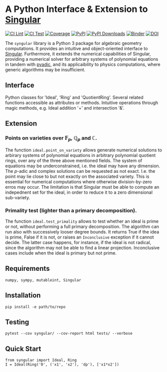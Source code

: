 # A Python Interface \& Extension to [Singular](https://www.singular.uni-kl.de/)

[![CI Lint](https://github.com/GDeLaurentis/syngular/actions/workflows/ci_lint.yml/badge.svg)](https://github.com/GDeLaurentis/syngular/actions/workflows/ci_lint.yml)
[![CI Test](https://github.com/GDeLaurentis/syngular/actions/workflows/ci_test.yml/badge.svg)](https://github.com/GDeLaurentis/syngular/actions/workflows/ci_test.yml)
[![Coverage](https://img.shields.io/badge/Coverage-14%25-red?labelColor=2a2f35)](https://github.com/GDeLaurentis/syngular/actions)
[![PyPI](https://img.shields.io/pypi/v/syngular.svg?label=PyPI)](https://pypi.org/project/syngular/)
[![PyPI Downloads](https://img.shields.io/pypi/dm/syngular.svg?label=PyPI%20downloads)](https://pypistats.org/packages/syngular)
[![Binder](https://mybinder.org/badge_logo.svg)](https://mybinder.org/v2/gh/GDeLaurentis/syngular/HEAD)
[![DOI](https://zenodo.org/badge/378157462.svg)](https://zenodo.org/doi/10.5281/zenodo.11113680)

The `syngular` library is a Python 3 package for algebraic geometry computations. It provides an intuitive and object-oriented interface to [Singular](https://www.singular.uni-kl.de/). Furthermore, it extends the numerical capabilities of Singular, providing a numerical solver for arbitrary systems of polynomial equations in tandem with [pyadic](https://github.com/GDeLaurentis/pyadic), and its applicaibility to physics computations, where generic algorithms may be insufficient.

## Interface

Python classes for 'Ideal', 'Ring' and 'QuotientRing'. Several related functions accessible as attributes or methods. Intuitive operations through magic methods, e.g. Ideal addition '+' and intersection '&'.

## Extension

### Points on varieties over $\mathbb{F}_p$, $\mathbb{Q}_p$ and $\mathbb{C}$.

The function `ideal.point_on_variety` allows generate numerical solutions to arbirary systems of polynomial equations in arbitrary polynomial quotient rings, over any of the three above mentioned fields. The system of equations may be underconstrained, i.e. the ideal may have any dimension. The $p$-adic and complex solutions can be requested as not exact. I.e. the point may lie close to but not exactly on the associated variety. This is essential for numerical computations where otherwise division-by-zero erros may occur. The limitation is that Singular must be able to compute an indepednent set for the ideal, in order to reduce it to a zero dimensional sub-variety.

### Primality test (lighter than a primary decomposition).

The function `ideal.test_primality` allows to test whether an ideal is prime or not, without performing a full primary decomposition. The algorithm can run also with successively looser degree bounds. It returns True if the idea is prime, False if it is not, or raises an `Inconclusive` exception if it cannot decide. The latter case happens, for instance, if the ideal is not radical, since the algorithm may not be able to find a linear projection. Inconclusive cases include when the ideal is primary but not prime.


## Requirements
```
numpy, sympy, mutableint, Singular
```


## Installation
```
pip install -e path/to/repo
```

## Testing

```
pytest --cov syngular/ --cov-report html tests/ --verbose
```

## Quick Start

```
from syngular import Ideal, Ring
I = Ideal(Ring('0', ('x1', 'x2'), 'dp'), ['x1*x2'])
```
